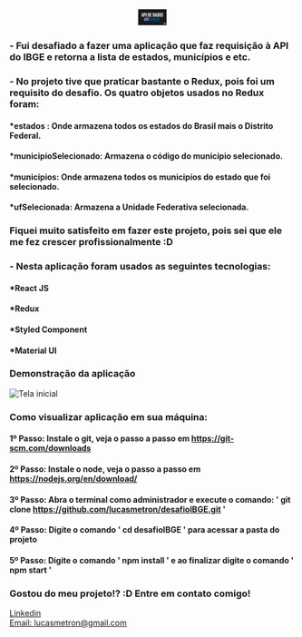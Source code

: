 <div align="center">
  <img src="./src/assets/ibge.jpg" alt="Podcastr logo" style='width: 50px'>
  
</div>

### - Fui desafiado a fazer uma aplicação que faz requisição à API do IBGE e retorna a lista de estados, municípios e etc.
### - No projeto tive que praticar bastante o Redux, pois foi um requisito do desafio. Os quatro objetos usados no Redux foram:
#### *estados : Onde armazena todos os estados do Brasil mais o Distrito Federal.
#### *municipioSelecionado: Armazena o código do município selecionado.
#### *municipios: Onde armazena todos os municipíos do estado que foi selecionado.
#### *ufSelecionada: Armazena a Unidade Federativa selecionada.

### Fiquei muito satisfeito em fazer este projeto, pois sei que ele me fez crescer profissionalmente :D
### - Nesta aplicação foram usados as seguintes tecnologias:

#### *React JS
#### *Redux
#### *Styled Component
#### *Material UI


### Demonstração da aplicação
![Tela inicial](./src/assets/lucasDeezer.gif)


### Como visualizar aplicação em sua máquina:

#### 1º Passo: Instale o git, veja o passo a passo em https://git-scm.com/downloads
#### 2º Passo: Instale o node, veja o passo a passo em https://nodejs.org/en/download/
#### 3º Passo: Abra o terminal como administrador e execute o comando: ' git clone https://github.com/lucasmetron/desafioIBGE.git '
#### 4º Passo: Digite o comando ' cd desafioIBGE ' para acessar a pasta do projeto
#### 5º Passo: Digite o comando ' npm install ' e ao finalizar digite o comando ' npm start '


### Gostou do meu projeto!? :D Entre em contato comigo! 
[Linkedin](https://www.linkedin.com/in/lucas-rosa-058683102/) <br/>
[Email: lucasmetron@gmail.com](mailto:lucasmetron@gmail.com)
